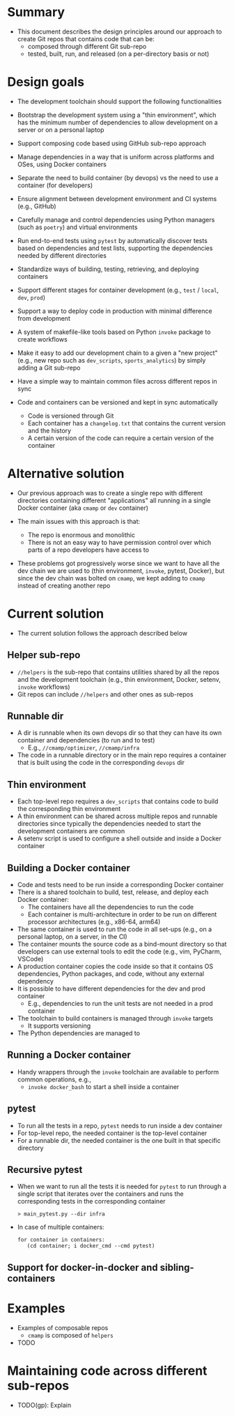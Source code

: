 # Summary

- This document describes the design principles around our approach to create Git
  repos that contains code that can be:
  - composed through different Git sub-repo
  - tested, built, run, and released (on a per-directory basis or not)

# Design goals

- The development toolchain should support the following functionalities

- Bootstrap the development system using a "thin environment", which has the
  minimum number of dependencies to allow development on a server or on a
  personal laptop
- Support composing code based using GitHub sub-repo approach
- Manage dependencies in a way that is uniform across platforms and OSes, using
  Docker containers
- Separate the need to build container (by devops) vs the need to use a
  container (for developers)
- Ensure alignment between development environment and CI systems (e.g.,
  GitHub)
- Carefully manage and control dependencies using Python managers (such as
  `poetry`) and virtual environments
- Run end-to-end tests using `pytest` by automatically discover tests based on
  dependencies and test lists, supporting the dependencies needed by different
  directories
- Standardize ways of building, testing, retrieving, and deploying containers
- Support different stages for container development (e.g., `test` / `local`,
  `dev`, `prod`)
- Support a way to deploy code in production with minimal difference from
  development
- A system of makefile-like tools based on Python `invoke` package to create
  workflows
- Make it easy to add our development chain to a given a "new project" (e.g.,
  new repo such as `dev_scripts`, `sports_analytics`) by simply adding a Git
  sub-repo
- Have a simple way to maintain common files across different repos in sync
- Code and containers can be versioned and kept in sync automatically
  - Code is versioned through Git
  - Each container has a `changelog.txt` that contains the current version and
    the history
  - A certain version of the code can require a certain version of the container

# Alternative solution

- Our previous approach was to create a single repo with different directories
  containing different "applications" all running in a single Docker container
  (aka `cmamp` or `dev` container)

- The main issues with this approach is that:
  - The repo is enormous and monolithic
  - There is not an easy way to have permission control over which parts of a
    repo developers have access to

- These problems got progressively worse since we want to have all the dev chain
  we are used to (thin environment, `invoke`, pytest, Docker), but since the dev
  chain was bolted on `cmamp`, we kept adding to `cmamp` instead of creating
  another repo

# Current solution

- The current solution follows the approach described below

## Helper sub-repo
- `//helpers` is the sub-repo that contains utilities shared by all the repos
  and the development toolchain (e.g., thin environment, Docker, setenv,
  `invoke` workflows)
- Git repos can include `//helpers` and other ones as sub-repos

## Runnable dir
- A dir is runnable when its own devops dir so that they can have its own
  container and dependencies (to run and to test)
  - E.g., `//cmamp/optimizer`, `//cmamp/infra`
- The code in a runnable directory or in the main repo requires a container
  that is built using the code in the corresponding `devops` dir

## Thin environment
- Each top-level repo requires a `dev_scripts` that contains code to build the
  corresponding thin environment
- A thin environment can be shared across multiple repos and runnable directories
  since typically the dependencies needed to start the development containers are
  common
- A setenv script is used to configure a shell outside and inside a Docker
  container

## Building a Docker container
- Code and tests need to be run inside a corresponding Docker container
- There is a shared toolchain to build, test, release, and deploy each Docker
  container:
  - The containers have all the dependencies to run the code
  - Each container is multi-architecture in order to be run on different processor
    architectures (e.g., x86-64, arm64)
- The same container is used to run the code in all set-ups (e.g., on a personal
  laptop, on a server, in the CI)
- The container mounts the source code as a bind-mount directory so that
  developers can use external tools to edit the code (e.g., vim, PyCharm, VSCode)
- A production container copies the code inside so that it contains OS
  dependencies, Python packages, and code, without any external dependency
- It is possible to have different dependencies for the dev and prod container
  - E.g., dependencies to run the unit tests are not needed in a prod container
- The toolchain to build containers is managed through `invoke` targets
  - It supports versioning
- The Python dependencies are managed to 

## Running a Docker container
- Handy wrappers through the `invoke` toolchain are available to perform common
  operations, e.g.,
  - `invoke docker_bash` to start a shell inside a container

## pytest
- To run all the tests in a repo, `pytest` needs to run inside a dev container
- For top-level repo, the needed container is the top-level container
- For a runnable dir, the needed container is the one built in that specific
  directory

## Recursive pytest
- When we want to run all the tests it is needed for `pytest` to run through
  a single script that iterates over the containers and runs the corresponding
  tests in the corresponding container

  ```
  > main_pytest.py --dir infra
  ```

- In case of multiple containers:
  ```
  for container in containers:
     (cd container; i docker_cmd --cmd pytest)
  ```

## Support for docker-in-docker and sibling-containers

# Examples

- Examples of composable repos
  - `cmamp` is composed of `helpers`
- TODO

# Maintaining code across different sub-repos

- TODO(gp): Explain
